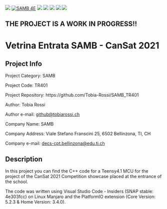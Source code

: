 <p>
<a href="https://github.com/Tobia-Rossi/SAMB_TR401/blob/master/LICENSE.md"><img src="https://img.shields.io/github/license/Tobia-Rossi/SAMB_TR401"><a>
<a href="http://www.samb.ti.ch/"><img src="https://img.shields.io/badge/SAMB-4E-blueviolet" alt="SAMB 4E"></a>
<a href="http://www.samb.ti.ch/"><img src=https://img.shields.io/badge/School%20Year-2021%2F22-blueviolet></a>
<a href="https://github.com/Tobia-Rossi/SAMB_TR401"><img src="https://img.shields.io/github/languages/top/Tobia-Rossi/SAMB_TR401"></a>
<a href="https://github.com/Tobia-Rossi/SAMB_TR401"><img src="https://img.shields.io/github/languages/code-size/Tobia-Rossi/SAMB_TR401"></a>
<a href="https://www.reddit.com/user/Tobia-Rossi"><img src="https://img.shields.io/reddit/user-karma/combined/Tobia-Rossi?style=social"></a>
<a href="https://discord.gg/GemxCWtKCX"><img src="https://img.shields.io/discord/921013923136811028"></a>
</p>

<h2><b>THE PROJECT IS A WORK IN PROGRESS!!</b></h2>

<h1>Vetrina Entrata SAMB - CanSat 2021</h1>

<h2>Project Info</h2>
<p>Project Category:    SAMB</p>
<p>Project Code:        TR401</p>
<p>Project Repository:  https://github.com/Tobia-Rossi/SAMB_TR401</p>
<p>Author:              Tobia Rossi</p>
<p>Author e-mail:       <a href = "mailto: github@tobiarossi.ch">github@tobiarossi.ch</a></p>
<p>Company Name:        SAMB</p>
<p>Company Address:     Viale Stefano Franscini 25, 6502 Bellinzona, TI, CH</p>
<p>Company e-mail:      <a href = "mailto: decs-cpt.bellinzona@edu.ti.ch">decs-cpt.bellinzona@edu.ti.ch</a></p>

<h2>Description</h2>
<p>In this project you can find the C++ code for a Teensy4.1 MCU for the project of the CanSat 2021 Competition showcase placed at the entrance of the school.</p>
<p>The code was written using Visual Studio Code - Insiders (SNAP stable: 4e303fcc) on Linux Manjaro and the PlatformIO extension (Core Version: 5.2.3 & Home Version: 3.4.0).</p>